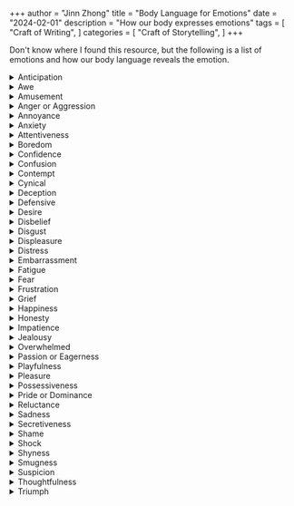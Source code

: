+++
author = "Jinn Zhong"
title = "Body Language for Emotions"
date = "2024-02-01"
description = "How our body expresses emotions"
tags = [
    "Craft of Writing",
]
categories = [
    "Craft of Storytelling",
]
+++

Don't know where I found this resource, but the following is a list of emotions and how our body language reveals the emotion.

<details>
<summary>Anticipation</summary>

- rub hands together
- lick lips
- unable to sit still
- grin
</details>

<details>
<summary> Awe </summary>

- slack-jawed
- unable to move
- fixed gaze
</details>

<details>
<summary> Amusement </summary>

- throw head back
- slap thighs
- clap hands
- shake with laughter
</details>

<details>
<summary>Anger or Aggression</summary>

- shake fist
- point finger
- stab finger
- slam fist on a table
- flushed face
- throbbing veins in neck
- jutting chin
- clench fist
- clench jaw
- lower eyebrows
- squint eyes
- bare teeth
- a wide stance
- tight-lipped smile
</details>

<details>
<summary> Annoyance </summary>

- press lips together
- narrow eyes
- roll eyes
- exasperated sighs
</details>

<details>
<summary> Anxiety</summary>

- fidget
- twist a ring
- chew on a pencil
- bite lip
- swallow constantly
- quickened breathing
- hold breath
- darting eyes
- sweat
- clammy palms
- high-pitched laughter
- hunched posture
- pace
- stutter
- play with hair
</details>

<details>
<summary> Attentiveness</summary>

- furrowed brow
- lean forward
- sit up
- take notes
- mimic body language
</details>

<details>
<summary> Boredom</summary>

- yawn
- avoid eye contact
- tap feet
- twirl a pen
- doodle
- fidget
- slouch
- drum fingers
</details>

<details>
<summary> Confidence</summary>

- clasp arms behind body
- lift head
- push chest out
- stand tall
- make firm and precise movements
</details>

<details>
<summary> Confusion</summary>

- tilt head
- narrow eyes
- furrowed brow
- shrug
</details>

<details>
<summary> Contempt</summary>

- lift chin
- purse lips
- sneer
- stretch or turn away
- dismissive hand-waving
</details>

<details>
<summary> Cynical</summary>

- twist lips
- half-smile
- shake head
- press lips with a slight frown
- roll eyes
</details>

<details>
<summary>Deception</summary>

- one sided shoulder shrug
- look down
- scratch nose, ear or neck
- feet kick out or shuffle involuntarily
- sudden change in demeanor
- hesitation in speech
- shifty eye contact
- long blinks
- shrug
- unwarranted smiles or laughter
- shake head 'no' while saying 'yes'
- lick lips
- cover or touch mouth
</details>

<details>
<summary>Defensive</summary>

- cross arms or legs
- arms out with palms foward
- hands up
- place anything in front of body
- hands in pocket
</details>

<details>
<summary>Desire</summary>

- wink
- look up through the lashes
- glance over the shoulder
- make eye contact
- touch hair or clothing
- straighten spine
- strike a 'cowboy' pose with thumbs in belt
- dilated pupils
- arch
- stretch
- cross and uncross legs
</details>

<details>
<summary>Disbelief</summary>

- wide-eyed (shock)
- narrow-eyed (skeptical)
- twist mouth
- crinkle nose
- crease brow
</details>

<details>
<summary> Disgust</summary>

- crinkle nose
- curled lip
- flinch
- turn away
- cover nose
- gag
- squint eyes shut
- protect body by turning shoulder (cold shoulder)
</details>

<details>
<summary>Displeasure</summary>

- fake smile
- pout
- frown
- cross arms
</details>

<details>
<summary>Distress </summary>

- stroke or rub nape of neck
- wide eyes
- shallow rapid breathing
- beat walls
- huddle in a corner
- clasp hands over head
- rock
- wring hands
- run hands through hair
- adjust cuffs
- hold hands in front of crotch
</details>

<details>
<summary>Embarrassment </summary>

- blush
- stammer
- cover face with hands
- bow head
- trouble maintaining eye contact
- look down and away
- blink back tears
</details>

<details>
<summary>Fatigue</summary>

- rub eyes
- stare into space
- yawn and/or stretch
- nod off and jerk awake
- grit teeth
- close eyes
- move slowly
- slouch
</details>

<details>
<summary>Fear</summary>

- hunch shoulders
- shrink back
- mouth open
- widen eyes
- shake
- tremble
- freeze
- rock from side to side
- wrap hands around self
- shaking hands
</details>

<details>
<summary>Frustration</summary>

- shake head
- massage temples
- clasp wrist in opposite hand or behind back
- aggressively run hands through hair
- show white knuckles
</details>

<details>
<summary>Grief</summary>

- curl into fetal position
- face contorts
- slump
- cover face or head with hands or arms or pillow
- stare
- shake with sobs
- tremble
- turn away
- difficulty swallowing
</details>

<details>
<summary>Happiness</summary>

- smile
- laugh
- hum a tune
- crinkle eyes and nose
- swing arms
- spin loosely
- dance
- jump
- hug
- giggle
</details>

<details>
<summary>Honesty</summary>

- maintain eye contact
- smile with eyes and mouth
- look up
- palms up
- open arms
</details>

<details>
<summary>Impatience</summary>

- nod quickly
- tap fingers
- sigh
- check the clock
- tap feet
- increase pitch in voice
- look away
</details>

<details>
<summary>Jealousy</summary>

- tight lips
- sour expression
- narrow eyes
- crossed arms
</details>

<details>
<summary>Overwhelmed</summary>

- palms to forehead
- splayed fingers cover eyes with one hand
- eyes wide and staring into space
- hands grip onto something
</details>

<details>
<summary>Passion or Eagerness</summary>

- lean forward
- nod
- wide eyes
- steady eye contact or raised eyebrows
- hand on heart
- double-handed handshake
- feet pointed inwards
</details>

<details>
<summary>Playfulness</summary>

- wink
- waggle eyebrows
- nudge
- smile
- tickle
</details>

<details>
<summary>Pleasure</summary>

- tilt head back
- part lips slightly
- eyes wide or closed
- languorous movements
- stretch
- arch back or neck
- flush
- quick breath or pulse
</details>

<details>
<summary>Possessiveness</summary>

- handshake with arm clasp
- place hands on or around someone's shoulders, neck, waist
- place hands on wall near them
- stand in personal space with body positioned towards person
- run a knuckle down someone's cheek
- stare others down if they get too close
</details>

<details>
<summary>Pride or Dominance</summary>

- chin up, chest out
- shoulders back
- hard handshake
- lean back with hands behind head and feet up
- unblinking focused eye contact
- hands on hips
- straddle chair
</details>

<details>
<summary>Reluctance</summary>

- cross arms
- make fists
- drag feet
- pinch nose
- put hands over ears
</details>

<details>
<summary>Sadness</summary>

- droopy body
- bowed
- wrap hands around self
- hesitating movements
- bottom lip jutting out
- lip quivers
- cry
- sob
- shake
- drag feet
</details>

<details>
<summary>Secretiveness</summary>

- tight-lipped smile
- hands in pockets
- looked away
- cover face
- look down
</details>

<details>
<summary>Shame</summary>

- slump shoulders
- look down and away
- bury face in hands
- bow head
- straight mouth
</details>

<details>
<summary>Shock</summary>

- hands over mouth
- mouth open
- gasp
- freeze and stare with wide eyes and raised eyebrows
- smack palm against forehead
- step back
</details>

<details>
<summary>Shyness</summary>

- blush
- avoid eye contact
- keep distance from others
- back away if others came too close
- fold arms
- bend head
- hug walls
</details>

<details>
<summary>Smugness</summary>

- slight close-lipped smile
- one raised eyebrow
- slightly tucked chin
- enigmatic smile
- raise eyebrow
- steeple fingers
</details>

<details>
<summary>Suspicion</summary>

- narrow eyes
- glance sideways
- raise eyebrow
- rub eyes
- shake head
- blow out cheeks
- frown
- tighten lips
</details>

<details>
<summary>Thoughtfulness</summary>

- steeple fingers
- pinch nose
- close eyes
- tug ear
- stroke a real or imaginary beard
- furrow brow
- narrow eyes
- tilt head and press lips together
- rest chin on hand
- lean back and look up
</details>

<details>
<summary>Triumph</summary>

- clench hands above head
- tilt head back and yell, throw head back?
- pump fist in air
- jump, roar, whoop
</details>



